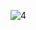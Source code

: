 ![4](https://github.com/cyber-robot1/Mastering-4-critical-SKILLS-using-CPP-17-course/assets/76911827/234ffbe9-465d-4f1f-a63d-0d284d3df070)
